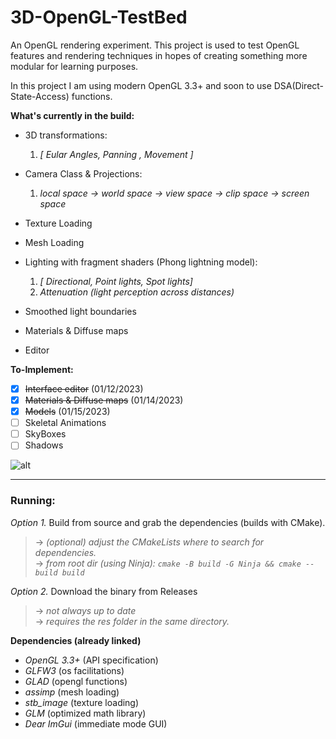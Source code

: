 # 3D-OpenGL-TestBed
An OpenGL rendering experiment.
This project is used to test OpenGL features and rendering techniques in hopes of creating something more modular for learning purposes.

In this project I am using modern OpenGL 3.3+ and soon to use DSA(Direct-State-Access) functions.

**What's currently in the build:**
* 3D transformations:  

   1. *[ Eular Angles, Panning , Movement ]*  
   
* Camera Class & Projections:
   1. *local space -> world space -> view space -> clip space -> screen space*
* Texture Loading
* Mesh Loading
* Lighting with fragment shaders (Phong lightning model):  

   1. *[ Directional, Point lights, Spot lights]*  
   2. *Attenuation (light perception across distances)*  

* Smoothed light boundaries
* Materials & Diffuse maps
* Editor  

**To-Implement:**  
- [x] ~~Interface editor~~ (01/12/2023)  
- [x] ~~Materials & Diffuse maps~~ (01/14/2023)  
- [x] ~~Models~~ (01/15/2023)  
- [ ] Skeletal Animations  
- [ ] SkyBoxes  
- [ ] Shadows  

![alt](https://github.com/eskevv/3D-OpenGL-TestBed/blob/main/preview.gif?raw=true)

---
### Running: 
*Option 1.* Build from source and grab the dependencies (builds with CMake).  
>-> *(optional) adjust the CMakeLists where to search for dependencies.*  
>-> *from root dir (using Ninja): ```cmake -B build -G Ninja && cmake --build build```*   

*Option 2.* Download the binary from Releases 
>-> *not always up to date*  
>-> *requires the res folder in the same directory.*

**Dependencies (already linked)**  
* *OpenGL 3.3+*  (API specification)
* *GLFW3*  (os facilitations)
* *GLAD*  (opengl functions)
* *assimp* (mesh loading)
* *stb_image* (texture loading)
* *GLM*  (optimized math library)
* *Dear ImGui*  (immediate mode GUI) 

